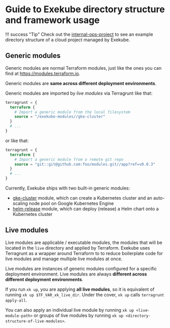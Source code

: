 # Guide to Exekube directory structure and framework usage

!!! success "Tip"
    Check out the [internal-ops-project](https://github.com/exekube/internal-ops-project) to see an example directory structure of a cloud project managed by Exekube.

## Generic modules

Generic modules are normal Terraform modules, just like the ones you can find at <https://modules.terraform.io>.

Generic modules are **same across different deployment environments**.

Generic modules are imported by *live modules* via Terragrunt like that:

```tf
terragrunt = {
  terraform {
    # Import a generic module from the local filesystem
    source = "/exekube-modules//gke-cluster"
  }
  # ...
}
```
or like that:
```tf
terragrunt = {
  terraform {
    # Import a generic module from a remote git repo
    source = "git::git@github.com:foo/modules.git//app?ref=v0.0.3"
  }
  # ...
}
```

Currently, Exekube ships with two built-in generic modules:

- [gke-cluster](/reference/gcp-gke) module, which can create a Kubernetes cluster and an auto-scaling node pool on Google Kubernetes Engine
- [helm-release](/reference/helm-release) module, which can deploy (release) a Helm chart onto a Kubernetes cluster

## Live modules

Live modules are applicable / executable modules, the modules that will be located in the `live` directory and applied by Terraform. Exekube uses Terragrunt as a wrapper around Terraform to to reduce boilerplate code for live modules and manage multiple live modules at once.

Live modules are instances of generic modules configured for a specific deployment environment. Live modules are always **different across different deployment environments**.

If you run `xk up`, you are applying **all live modules**, so it is equivalent of running `xk up $TF_VAR_xk_live_dir`. Under the cover, `xk up` calls `terragrunt apply-all`.

You can also apply an individual live module by running `xk up <live-module-path>` or groups of live modules by running `xk up <directory-structure-of-live-modules>`.
